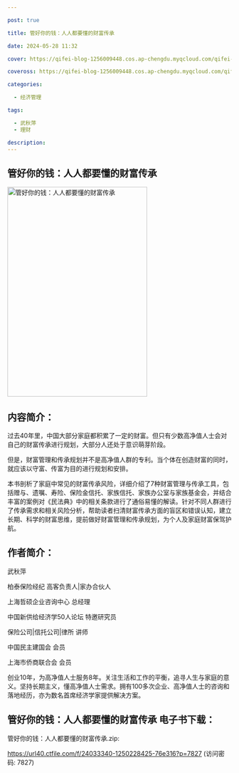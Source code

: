 ```yaml
---

post: true

title: 管好你的钱：人人都要懂的财富传承

date: 2024-05-28 11:32

cover: https://qifei-blog-1256009448.cos.ap-chengdu.myqcloud.com/qifei-blog/66040c6d9f345e8d03a9b81b.jpg

coveross: https://qifei-blog-1256009448.cos.ap-chengdu.myqcloud.com/qifei-blog/66040c6d9f345e8d03a9b81b.jpg

categories:

  - 经济管理

tags:

  - 武秋萍
  - 理财

description:
---
```


## 管好你的钱：人人都要懂的财富传承
<img alt="管好你的钱：人人都要懂的财富传承 " class="aligncenter loaded" data-was-processed="true" decoding="async" fetchpriority="high" height="471" src="https://qifei-blog-1256009448.cos.ap-chengdu.myqcloud.com/qifei-blog/66040c6d9f345e8d03a9b81b.jpg " style="cursor: zoom-in;" width="314"/>

## 内容简介：

过去40年里，中国大部分家庭都积累了一定的财富。但只有少数高净值人士会对自己的财富传承进行规划，大部分人还处于意识萌芽阶段。

但是，财富管理和传承规划并不是高净值人群的专利。当个体在创造财富的同时，就应该以守富、传富为目的进行规划和安排。

本书剖析了家庭中常见的财富传承风险，详细介绍了7种财富管理与传承工具，包括赠与、遗嘱、寿险、保险金信托、家族信托、家族办公室与家族基金会，并结合丰富的案例对《民法典》中的相关条款进行了通俗易懂的解读。针对不同人群进行了传承需求和相关风险分析，帮助读者扫清财富传承方面的盲区和错误认知，建立长期、科学的财富思维，提前做好财富管理和传承规划，为个人及家庭财富保驾护航。

## 作者简介：

武秋萍

柏泰保险经纪 高客负责人|家办合伙人

上海哲硕企业咨询中心 总经理

中国新供给经济学50人论坛 特邀研究员

保险公司|信托公司|律所 讲师

中国民主建国会 会员

上海市侨商联合会 会员

创业10年，为高净值人士服务8年。关注生活和工作的平衡，追寻人生与家庭的意义。坚持长期主义，懂高净值人士需求。拥有100多次企业、高净值人士的咨询和落地经历，亦为数名首席经济学家提供解决方案。

## 管好你的钱：人人都要懂的财富传承 电子书下载：



管好你的钱：人人都要懂的财富传承.zip: 

https://url40.ctfile.com/f/24033340-1250228425-76e316?p=7827 (访问密码: 7827)
